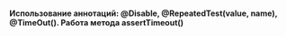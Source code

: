 #### Использование аннотаций: @Disable, @RepeatedTest(value, name), @TimeOut(). Работа метода assertTimeout()